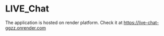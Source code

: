 # LIVE_Chat
The application is hosted on render platform. Check it at https://live-chat-ggzz.onrender.com
